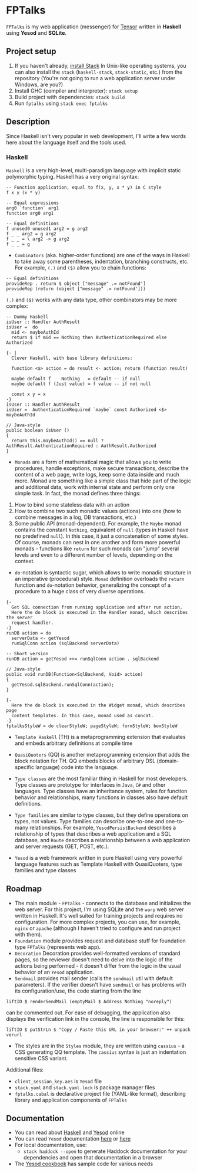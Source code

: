 # FPTalks

`FPTalks` is my web application (messenger) for [Tensor](https://tensor.ru)
written in **Haskell** using **Yesod** and **SQLite**.

## Project setup

1. If you haven't already, [install Stack](https://haskell-lang.org/get-started)
In Unix-like operating systems, you can also install the `stack`
(`haskell-stack`, `stack-static`, etc.) from the repository (You're not going to
run a web application server under Windows, are you?)
2. Install GHC (compiler and interpreter): `stack setup`
3. Build project with dependencies: `stack build`
4. Run `fptalks` using `stack exec fptalks`

## Description

Since Haskell isn't very popular in web development, I'll write a few words here
about the language itself and the tools used.

### Haskell

`Haskell` is a very high-level, multi-paradigm language with implicit static
polymorphic typing. Haskell has a very original syntax:
```
-- Function application, equal to f(x, y, x * y) in C style
f x y (x * y)

-- Equal expressions
arg0 `function` arg1
function arg0 arg1

-- Equal definitions
f unused0 unused1 arg2 = g arg2
f _ _ arg2 = g arg2
f _ _ = \ arg2 -> g arg2
f _ _ = g
```

* `Combinators` (aka. higher-order functions) are one of the ways in Haskell to
take away some parentheses, indentation, branching constructs, etc. For example,
`(.)` and `($)` allow you to chain functions:
```
-- Equal definitions
provideRep . return $ object ["message" .= notFound']
provideRep (return (object ["message" .= notFound']))
```
`(.)` and `($)` works with any data type, other combinators may be more complex:
```
-- Dummy Haskell
isUser :: Handler AuthResult
isUser =  do
  mid <- maybeAuthId
  return $ if mid == Nothing then AuthenticationRequired else Authorized

{- |
  Clever Haskell, with base library definitions:
  
  function <$> action = do result <- action; return (function result)
  
  maybe default f    Nothing   = default -- if null
  maybe default f (Just value) = f value -- if not null
  
  const x y = x
-}
isUser :: Handler AuthResult
isUser =  AuthenticationRequired `maybe` const Authorized <$> maybeAuthId

// Java-style
public boolean isUser ()
{
  return this.maybeAuthId() == null ? AuthResult.AuthenticationRequired : AuthResult.Authorized
}
```
* `Monads` are a form of mathematical magic that allows you to write procedures,
handle exceptions, make secure transactions, describe the content of a web page,
write logs, keep some data inside and much more. Monad are something like a
simple class that hide part of the logic and additional data, work with internal
state and perform only one simple task. In fact, the monad defines three things:
1. How to bind some stateless data with an action
2. How to combine two such monadic values (actions) into one (how to combine
messages in a log, DB transactions, etc.)
3. Some public API (monad-dependent). For example, the `Maybe` monad contains
the constant `Nothing`, equivalent of `null` (types in Haskell have no
predefined `null`).
In this case, it just a concatenation of some styles. Of course, monads can nest
in one another and form more powerful monads - functions like `return` for such
monads can "jump" several levels and even to a different number of levels,
depending on the context.
* `do`-notation is syntactic sugar, which allows to write monadic structure in
an imperative (procedural) style. `Monad` definition overloads the `return`
function and `do`-notation behavior, generalizing the concept of a procedure to
a huge class of very diverse operations.
```
{-
  Get SQL connection from running application and after run action.
  Here the do block is executed in the Handler monad, which describes the server
  request handler.
-}
runDB action = do
  serverData <- getYesod
  runSqlConn action (sqlBackend serverData)

-- Short version
runDB action = getYesod >>= runSqlConn action . sqlBackend

// Java-style
public void runDB(Function<SqlBackend, Void> action)
{
  getYesod.sqlBackend.runSqlConn(action);
}

{-
  Here the do block is executed in the Widget monad, which describes page
  content templates. In this case, monad used as concat.
-}
fptalksStyleW = do clearStyleW; pageStyleW; formStyleW; boxStyleW
```
* `Template Haskell` (TH) is a metaprogramming extension that evaluates and
embeds arbitrary definitions at compile time
* `QuasiQuoters` (QQ) is another metaprogramming extension that adds the block
notation for TH. QQ embeds blocks of arbitrary DSL (domain-specific language)
code into the language.
* `Type classes` are the most familiar thing in Haskell for most developers.
Type classes are prototype for interfaces in `Java`, `C#` and other languages.
Type classes have an inheritance system, rules for function behavior and
relationships, many functions in classes also have default definitions.
* `Type families` are similar to type classes, but they define operations on
types, not values. Type families can describe one-to-one and one-to-many
relationships. For example, `YesodPersistBackend` describes a relationship of
types that describes a web application and a SQL database, and `Route` describes
a relationship between a web application and server requests (GET, POST, etc.).

* `Yesod` is a web framework written in pure Haskell using very powerful
language features such as Template Haskell with QuasiQuoters, type families and
type classes

## Roadmap

* The main module - `FPTalks` - connects to the database and initializes the web
server. For this project, I'm using SQLite and the `warp` web server written in
Haskell. It's well suited for training projects and requires no configuration.
For more complex projects, you can use, for example, `nginx` or `apache`
(although I haven't tried to configure and run project with them).
* `Foundation` module provides request and database stuff for foundation type
`FPTalks` (represents web app).
* `Decoration` Decoration provides well-formatted versions of standard pages, so
the reviewer doesn't need to delve into the logic of the actions being
performed - it doesn't differ from the logic in the usual behavior of an `Yesod`
application.
* `Sendmail` provides mail sender (calls the `sendmail` util with default
parameters). If the verifier doesn't have `sendmail` or has problems with its
configuration/use, the code starting from the line
```
liftIO $ renderSendMail (emptyMail $ Address Nothing "noreply")
```
can be commented out. For ease of debugging, the application also displays the
verification link in the console, the line is responsible for this:
```
liftIO $ putStrLn $ "Copy / Paste this URL in your browser:" ++ unpack verurl
```
* The styles are in the `Styles` module, they are written using `cassius` - a
CSS generating QQ template. The `cassius` syntax is just an indentation
sensitive CSS variant.

Additional files:
* `client_session_key.aes` is `Yesod` file
* `stack.yaml` and `stack.yaml.lock` is package manager files
* `fptalks.cabal` is declarative project file (YAML-like format), describing
library and application components of `FPTalks`

## Documentation

* You can read about [Haskell](https://haskell.org) and
[Yesod](https://www.yesodweb.com/book) online
* You can read `Yesod` documentation [here](http://stackage.org/) or
[here](https://hackage.haskell.org/package/yesod-core)
* For local documentation, use:
	* `stack haddock --open` to generate Haddock documentation for your
	dependencies and open that documentation in a browser
* The [Yesod cookbook](https://github.com/yesodweb/yesod-cookbook) has sample
code for various needs

